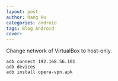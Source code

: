 ```yaml
---
layout: post
author: Hang Hu
categories: android
tags: Blog Android 
cover: 
---
```


Change network of VirtualBox to host-only.

```
adb connect 192.168.56.101
adb devices
adb install opera-vpn.apk
```
